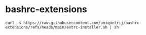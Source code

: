 # bashrc-extensions

```
curl -s https://raw.githubusercontent.com/uniquetrij/bashrc-extensions/refs/heads/main/extrc-installer.sh | sh
```